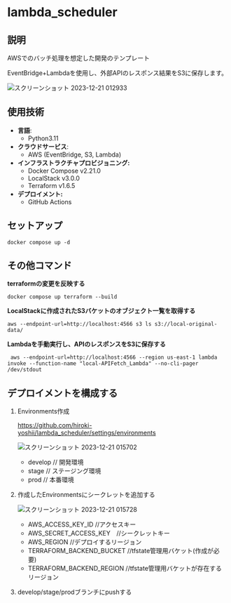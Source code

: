 # lambda_scheduler

## 説明
AWSでのバッチ処理を想定した開発のテンプレート

EventBridge+Lambdaを使用し、外部APIのレスポンス結果をS3に保存します。

![スクリーンショット 2023-12-21 012933](https://github.com/hiroki-yoshii/lambda_scheduler/assets/92834078/d3d1b753-4b62-4fa5-88f0-cade0ba07bb5)

## 使用技術
- **言語**: 
    - Python3.11
- **クラウドサービス**: 
    - AWS (EventBridge, S3, Lambda)
- **インフラストラクチャプロビジョニング:**
    - Docker Compose  v2.21.0
    - LocalStack v3.0.0
    - Terraform v1.6.5
- **デプロイメント:**
    - GitHub Actions 

## セットアップ

```
docker compose up -d
```

## その他コマンド

**terraformの変更を反映する**

```
docker compose up terraform --build

```
**LocalStackに作成されたS3バケットのオブジェクト一覧を取得する**

```
aws --endpoint-url=http://localhost:4566 s3 ls s3://local-original-data/
```

**Lambdaを手動実行し、APIのレスポンスをS3に保存する**

```
 aws --endpoint-url=http://localhost:4566 --region us-east-1 lambda invoke --function-name "local-APIFetch_Lambda" --no-cli-pager /dev/stdout
```

## デプロイメントを構成する

1. Environments作成

   https://github.com/hiroki-yoshii/lambda_scheduler/settings/environments

   ![スクリーンショット 2023-12-21 015702](https://github.com/hiroki-yoshii/lambda_scheduler/assets/92834078/c4a06a15-3be9-431c-9b62-7c6fe439313b)
    
   - develop // 開発環境
   - stage   // ステージング環境
   - prod    // 本番環境
  
3. 作成したEnvironmentsにシークレットを追加する

   ![スクリーンショット 2023-12-21 015728](https://github.com/hiroki-yoshii/lambda_scheduler/assets/92834078/9c5188d7-66f3-4bb2-bdff-4daa9b12bceb)

   - AWS_ACCESS_KEY_ID      //アクセスキー
   - AWS_SECRET_ACCESS_KEY　//シークレットキー
   - AWS_REGION             //デプロイするリージョン
   - TERRAFORM_BACKEND_BUCKET //tfstate管理用バケット(作成が必要)
   - TERRAFORM_BACKEND_REGION //tfstate管理用バケットが存在するリージョン

5. develop/stage/prodブランチにpushする
